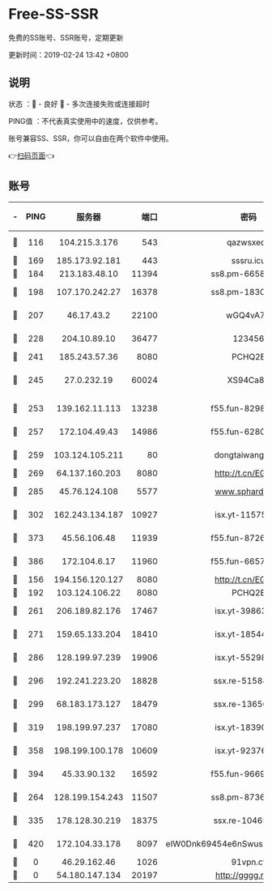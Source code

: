 # Free-SS-SSR

免费的SS账号、SSR账号，定期更新

更新时间：2019-02-24 13:42 +0800

## 说明

状态     ：🙂 - 良好 🙁 - 多次连接失败或连接超时

PING值   ：不代表真实使用中的速度，仅供参考。

账号兼容SS、SSR，你可以自由在两个软件中使用。

👉[扫码页面](https://liesauer.github.io/free-ss-ssr.github.io/)👈

## 账号

|-|PING|服务器|端口|密码|加密方式|区域|
|:----:|:----:|:-----:|-----:|:----:|:----:|:----:|
|🙂|116|104.215.3.176|543|qazwsxedc|aes-256-gcm|JP|
|🙂|169|185.173.92.181|443|sssru.icu|rc4-md5|RU|
|🙂|184|213.183.48.10|11394|ss8.pm-66583704|rc4-md5|RU|
|🙂|198|107.170.242.27|16378|ss8.pm-18305798|aes-256-cfb|US|
|🙂|207|46.17.43.2|22100|wGQ4vA7D|aes-256-gcm|RU|
|🙂|228|204.10.89.10|36477|123456|aes-256-cfb|US|
|🙂|241|185.243.57.36|8080|PCHQ2E|rc4-md5|US|
|🙂|245|27.0.232.19|60024|XS94Ca8K|xchacha20-ietf-poly1305|HK|
|🙂|253|139.162.11.113|13238|f55.fun-82987043|aes-256-cfb|SG|
|🙂|257|172.104.49.43|14986|f55.fun-62809242|aes-256-cfb|SG|
|🙂|259|103.124.105.211|80|dongtaiwang.com|aes-256-cfb|US|
|🙂|269|64.137.160.203|8080|http://t.cn/EGJIyrl|rc4-md5|CA|
|🙂|285|45.76.124.108|5577|www.sphard.com|aes-256-cfb|AU|
|🙂|302|162.243.134.187|10927|isx.yt-11575973|aes-256-cfb|US|
|🙂|373|45.56.106.48|11939|f55.fun-87263738|aes-256-cfb|US|
|🙂|386|172.104.6.17|11960|f55.fun-66579166|aes-256-cfb|US|
|🙂|156|194.156.120.127|8080|http://t.cn/EGJIyrl|rc4-md5|RU|
|🙂|192|103.124.106.22|8080|PCHQ2E|rc4-md5|US|
|🙂|261|206.189.82.176|17467|isx.yt-39863046|aes-256-cfb|SG|
|🙂|271|159.65.133.204|18410|isx.yt-18544574|aes-256-cfb|SG|
|🙂|286|128.199.97.239|19906|isx.yt-55298055|aes-256-cfb|SG|
|🙂|296|192.241.223.20|18828|ssx.re-51584753|aes-256-cfb|US|
|🙂|299|68.183.173.127|18479|ssx.re-13656982|aes-256-cfb|US|
|🙂|319|198.199.97.237|17080|isx.yt-18390147|aes-256-cfb|US|
|🙂|358|198.199.100.178|10609|isx.yt-92376934|aes-256-cfb|US|
|🙂|394|45.33.90.132|16592|f55.fun-96694755|aes-256-cfb|US|
|🙁|264|128.199.154.243|11507|ss8.pm-87365089|aes-256-cfb|SG|
|🙁|335|178.128.30.219|18375|ssx.re-10465888|aes-256-cfb|SG|
|🙁|420|172.104.33.178|8097|eIW0Dnk69454e6nSwuspv9DmS201tQ0D|aes-256-cfb|SG|
|🙁|0|46.29.162.46|1026|91vpn.cf|rc4-md5|RU|
|🙁|0|54.180.147.134|20197|http://gggg.rocks|chacha20|KR|

